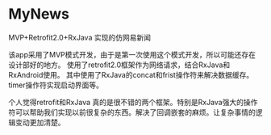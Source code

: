 # MyNews
MVP+Retrofit2.0+RxJava 实现的仿网易新闻

  该app采用了MVP模式开发，由于是第一次使用这个模式开发，所以可能还存在设计部好的地方。
  使用了retrofit2.0框架作为网络请求，结合RxJava和RxAndroid使用。
  其中使用了RxJava的concat和frist操作符来解决数据缓存。timer操作符实现启动界面等。

  个人觉得retrofit和RxJava 真的是很不错的两个框架。特别是RxJava强大的操作符可以帮助我们实现以前很复杂的东西。解决了回调嵌套的麻烦。让复杂事情的逻辑变动更加清楚。
